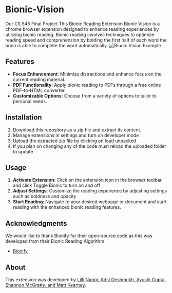 # Bionic-Vision
Our CS 545 Final Project
This Bionic Reading Extension Bionic Vision is a chrome browser extension designed to enhance reading experiences by utilizing bionic reading. Bionic reading involves techniques to optimize reading speed and comprehension by bolding the first half of each word the brain is able to complete the word automatically.
![Bionic Vision Example](https://media.licdn.com/dms/image/v2/D4E2DAQH1YHh2szciJQ/profile-treasury-image-shrink_800_800/profile-treasury-image-shrink_800_800/0/1707786533383?e=1740103200&v=beta&t=O6IIWlHOqAJd-mjEVSYILxJrXIz60pRzKZ2oIP-CpfA)
## Features
- **Focus Enhancement**: Minimize distractions and enhance focus on the current reading material.
- **PDF Functionality**: Apply bionic reading to PDFs through a free online PDF-to-HTML converter.
- **Customizable Options**: Choose from a variety of options to tailor to personal needs. 

## Installation
1. Download this repository as a zip file and extract its content.
2. Manage extensions in settings and turn on developer mode
3. Upload the extracted zip file by clicking on load unpacked
4. If you plan on changing any of the code must reload the uploaded folder to update

## Usage
1. **Activate Extension**: Click on the extension icon in the browser toolbar and click Toggle Bionic to turn on and off
2. **Adjust Settings**: Customize the reading experience by adjusting settings such as boldness and opacity
3. **Start Reading**: Navigate to your desired webpage or document and start reading with the enhanced bionic reading features.

## Acknowledgments
We would like to thank Bionify for their open-source code as this was developed from their Bionic Reading Algorithm. 
- [Bionify](https://github.com/Cveinnt/bionify)

## About
This extension was developed by [Lilli Nappi, Aditi Deshmukh, Ayushi Gupta, Shannon McGratty, and Matt Kearney](https://github.com/nappilil/Bionic-Vision).

